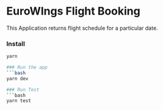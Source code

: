 # EuroWIngs Flight Booking

This Application returns flight schedule for a particular date.

### Install
```bash
yarn

### Run the app
```bash
yarn dev

### Run Test
```bash
yarn test
